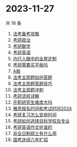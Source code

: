 # 2023-11-27

共 18 条

<!-- BEGIN -->
<!-- 最后更新时间 Mon Nov 27 2023 20:22:31 GMT+0800 (China Standard Time) -->

1. [法考备考攻略](https://www.zhihu.com/search?q=法考备考攻略)
1. [考研政治](https://www.zhihu.com/search?q=考研政治)
1. [考研数学](https://www.zhihu.com/search?q=考研数学)
1. [考研英语](https://www.zhihu.com/search?q=考研英语)
1. [内行人眼中的全屋定制](https://www.zhihu.com/search?q=内行人眼中的全屋定制)
1. [考研需要买平板吗](https://www.zhihu.com/search?q=考研需要买平板吗)
1. [A股](https://www.zhihu.com/search?q=A股)
1. [法考主观题如何答题](https://www.zhihu.com/search?q=法考主观题如何答题)
1. [法考主观题答题技巧](https://www.zhihu.com/search?q=法考主观题答题技巧)
1. [法考主观题冲刺](https://www.zhihu.com/search?q=法考主观题冲刺)
1. [考研流程详解](https://www.zhihu.com/search?q=考研流程详解)
1. [在职研究生难度大吗](https://www.zhihu.com/search?q=在职研究生难度大吗)
1. [雅思报名时间和考试时间2024](https://www.zhihu.com/search?q=雅思报名时间和考试时间2024)
1. [考研复习怎么安排时间](https://www.zhihu.com/search?q=考研复习怎么安排时间)
1. [考研如何选择目标学校及专业](https://www.zhihu.com/search?q=考研如何选择目标学校及专业)
1. [考研英语作文听谁的](https://www.zhihu.com/search?q=考研英语作文听谁的)
1. [非全日制硕士有什么用](https://www.zhihu.com/search?q=非全日制硕士有什么用)
1. [国考连续六年扩招](https://www.zhihu.com/search?q=国考连续六年扩招)

<!-- END -->
